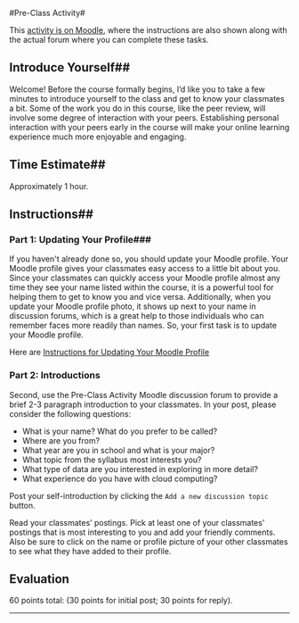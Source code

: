 #Pre-Class Activity#

This [activity is on Moodle][pca], where the instructions are also shown along with the actual forum where you can complete these tasks.

## Introduce Yourself##

Welcome! Before the course formally begins, I’d like you to take a few minutes to introduce yourself to the class and get to know your classmates a bit. Some of the work you do in this course, like the peer review, will involve some degree of interaction with your peers. Establishing personal interaction with your peers early in the course will make your online learning experience much more enjoyable and engaging.


## Time Estimate##
Approximately 1 hour.

## Instructions##
### Part 1: Updating Your Profile###

If you haven't already done so, you should update your Moodle profile. Your Moodle profile gives your classmates easy access to a little bit about you. Since your classmates can quickly access your Moodle profile almost any time they see your name listed within the course, it is a powerful tool for helping them to get to know you and vice versa. Additionally, when you update your Moodle profile photo, it shows up next to your name in discussion forums, which is a great help to those individuals who can remember faces more readily than names. So, your first task is to update your Moodle profile.

Here are [Instructions for Updating Your Moodle  Profile](http://publish.illinois.edu/atlas-tlt/students/editing-your-profile/)

### Part 2: Introductions ###

Second, use the Pre-Class Activity Moodle discussion forum to provide a brief 2-3 paragraph introduction to your classmates. In your post, please consider the following questions:

- What is your name? What do you prefer to be called?
- Where are you from?
- What year are you in school and what is your major?
- What topic from the syllabus most interests you?
- What type of data are you interested in exploring in more detail?
- What experience do you have with cloud computing?

Post your self-introduction by clicking the `Add a new discussion topic` button.

Read your classmates’ postings. Pick at least one of your classmates’ postings that is most interesting to you and add your friendly comments. Also be sure to click on the name or profile picture of your other classmates to see what they have added to their profile.

## Evaluation ##

60 points total: (30 points for initial post; 30 points for reply).

-----
[pca]: https://learn.illinois.edu/mod/forum/view.php?id=1844316